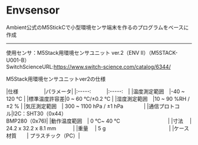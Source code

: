 # Envsensor

Ambient公式のM5StickCで小型環境センサ端末を作るのプログラムをベースに作成  



----
使用センサ：M5Stack用環境センサユニット ver.2（ENV II）（M5STACK-U001-B）  
SwitchScienceURL:<https://www.switch-science.com/catalog/6344/>  

M5Stack用環境センサユニットver2の仕様  
      

|仕様　　　　　|パラメータ|
|:-----:　　　|:-----:　|
|温度測定範囲　|-40 ~ 120 ℃ |
|標準温度許容差|0 ~ 60 ℃/±0.2 ℃ |
|湿度測定範囲　|10 ~ 90 %RH / ±2 %  |
|気圧測定範囲　|  300 ~ 1100 hPa / ±1 hPa　　　　| 
|通信プロトコル|I2C：SHT30（0x44）  
              BMP280（0x76)|
|動作温度範囲　|    0 ℃~ 40 ℃  　　　　　　　　　|
|寸法 	    　|      24.2 x 32.2 x 8.1 mm 　　　| 
|重量 	    　|      5 g  　　　　　　　　　　　　|
|ケース材質　　|	    プラスチック（PC）|  

